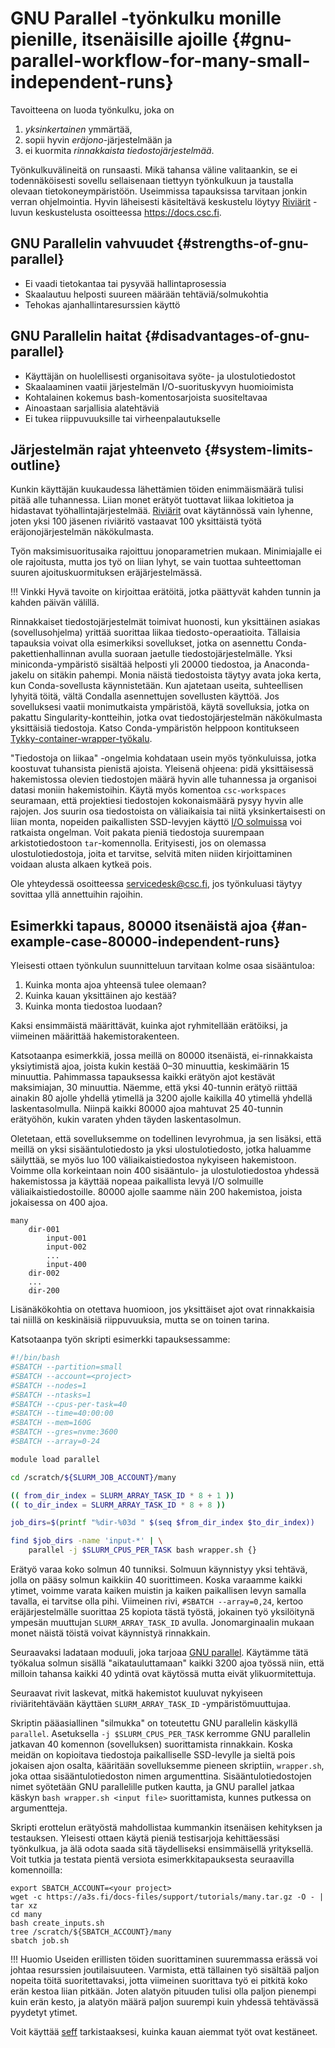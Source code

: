 # GNU Parallel -työnkulku monille pienille, itsenäisille ajoille {#gnu-parallel-workflow-for-many-small-independent-runs}

Tavoitteena on luoda työnkulku, joka on

1. *yksinkertainen* ymmärtää,
2. sopii hyvin *eräjono*-järjestelmään ja
3. ei kuormita *rinnakkaista tiedostojärjestelmää*.

Työnkulkuvälineitä on runsaasti. Mikä tahansa väline valitaankin, se ei todennäköisesti sovellu sellaisenaan tiettyyn työnkulkuun ja taustalla olevaan tietokoneympäristöön. Useimmissa tapauksissa tarvitaan jonkin verran ohjelmointia. Hyvin läheisesti käsiteltävä keskustelu löytyy [Riviärit](../../computing/running/array-jobs.md) -luvun keskustelusta osoitteessa <https://docs.csc.fi>.

## GNU Parallelin vahvuudet {#strengths-of-gnu-parallel}

* Ei vaadi tietokantaa tai pysyvää hallintaprosessia
* Skaalautuu helposti suureen määrään tehtäviä/solmukohtia
* Tehokas ajanhallintaresurssien käyttö

## GNU Parallelin haitat {#disadvantages-of-gnu-parallel}

* Käyttäjän on huolellisesti organisoitava syöte- ja ulostulotiedostot
* Skaalaaminen vaatii järjestelmän I/O-suorituskyvyn huomioimista
* Kohtalainen kokemus bash-komentosarjoista suositeltavaa
* Ainoastaan sarjallisia alatehtäviä
* Ei tukea riippuvuuksille tai virheenpalautukselle

## Järjestelmän rajat yhteenveto {#system-limits-outline}

Kunkin käyttäjän kuukaudessa lähettämien töiden enimmäismäärä tulisi pitää alle tuhannessa. Liian monet erätyöt tuottavat liikaa lokitietoa ja hidastavat työhallintajärjestelmää. [Riviärit](../../computing/running/array-jobs.md) ovat käytännössä vain lyhenne, joten yksi 100 jäsenen riviäritö vastaavat 100 yksittäistä työtä eräjonojärjestelmän näkökulmasta.

Työn maksimisuoritusaika rajoittuu jonoparametrien mukaan. Minimiajalle ei ole rajoitusta, mutta jos työ on liian lyhyt, se vain tuottaa suhteettoman suuren ajoituskuormituksen eräjärjestelmässä.

!!! Vinkki
      Hyvä tavoite on kirjoittaa erätöitä, jotka päättyvät kahden tunnin ja kahden päivän välillä.

Rinnakkaiset tiedostojärjestelmät toimivat huonosti, kun yksittäinen asiakas (sovellusohjelma) yrittää suorittaa liikaa tiedosto-operaatioita. Tällaisia tapauksia voivat olla esimerkiksi sovellukset, jotka on asennettu Conda-pakettienhallinnan avulla suoraan jaetulle tiedostojärjestelmälle. Yksi miniconda-ympäristö sisältää helposti yli 20000 tiedostoa, ja Anaconda-jakelu on sitäkin pahempi. Monia näistä tiedostoista täytyy avata joka kerta, kun Conda-sovellusta käynnistetään. Kun ajatetaan useita, suhteellisen lyhyitä töitä, vältä Condalla asennettujen sovellusten käyttöä. Jos sovelluksesi vaatii monimutkaista ympäristöä, käytä sovelluksia, jotka on pakattu Singularity-kontteihin, jotka ovat tiedostojärjestelmän näkökulmasta yksittäisiä tiedostoja. Katso Conda-ympäristön helppoon kontitukseen [Tykky-container-wrapper-työkalu](../../computing/containers/tykky.md).

"Tiedostoja on liikaa" -ongelmia kohdataan usein myös työnkuluissa, jotka koostuvat tuhansista pienistä ajoista. Yleisenä ohjeena: pidä yksittäisessä hakemistossa olevien tiedostojen määrä hyvin alle tuhannessa ja organisoi datasi moniin hakemistoihin. Käytä myös komentoa `csc-workspaces` seuramaan, että projektiesi tiedostojen kokonaismäärä pysyy hyvin alle rajojen. Jos suurin osa tiedostoista on väliaikaisia tai niitä yksinkertaisesti on liian monta, nopeiden paikallisten SSD-levyjen käyttö
[I/O solmuissa](../../computing/running/creating-job-scripts-puhti.md#local-storage) voi ratkaista ongelman. Voit pakata pieniä tiedostoja suurempaan arkistotiedostoon `tar`-komennolla. Erityisesti, jos on olemassa ulostulotiedostoja, joita et tarvitse, selvitä miten niiden kirjoittaminen voidaan alusta alkaen kytkeä pois.

Ole yhteydessä osoitteessa <servicedesk@csc.fi>, jos työnkuluasi täytyy sovittaa yllä annettuihin rajoihin.

## Esimerkki tapaus, 80000 itsenäistä ajoa {#an-example-case-80000-independent-runs}

Yleisesti ottaen työnkulun suunnitteluun tarvitaan kolme osaa sisääntuloa:

1. Kuinka monta ajoa yhteensä tulee olemaan?
2. Kuinka kauan yksittäinen ajo kestää?
3. Kuinka monta tiedostoa luodaan?

Kaksi ensimmäistä määrittävät, kuinka ajot ryhmitellään erätöiksi, ja viimeinen määrittää hakemistorakenteen.

Katsotaanpa esimerkkiä, jossa meillä on 80000 itsenäistä, ei-rinnakkaista yksiytimistä ajoa, joista kukin kestää 0–30 minuuttia, keskimäärin 15 minuuttia. Pahimmassa tapauksessa kaikki erätyön ajot kestävät maksimiajan, 30 minuuttia. Näemme, että yksi 40-tunnin erätyö riittää ainakin 80 ajolle yhdellä ytimellä ja 3200 ajolle kaikilla 40 ytimellä yhdellä laskentasolmulla. Niinpä kaikki 80000 ajoa mahtuvat 25 40-tunnin erätyöhön, kukin varaten yhden täyden laskentasolmun.

Oletetaan, että sovelluksemme on todellinen levyrohmua, ja sen lisäksi, että meillä on yksi sisääntulotiedosto ja yksi ulostulotiedosto, jotka haluamme säilyttää, se myös luo 100 väliaikaistiedostoa nykyiseen hakemistoon. Voimme olla korkeintaan noin 400 sisääntulo- ja ulostulotiedostoa yhdessä hakemistossa ja käyttää nopeaa paikallista levyä I/O solmuille väliaikaistiedostoille. 80000 ajolle saamme näin 200 hakemistoa, joista jokaisessa on 400 ajoa.

```
many
    dir-001
        input-001
        input-002
        ...
        input-400
    dir-002
    ...
    dir-200
```

Lisänäkökohtia on otettava huomioon, jos yksittäiset ajot ovat rinnakkaisia tai niillä on keskinäisiä riippuvuuksia, mutta se on toinen tarina.

Katsotaanpa työn skripti esimerkki tapauksessamme:

```bash
#!/bin/bash
#SBATCH --partition=small
#SBATCH --account=<project>
#SBATCH --nodes=1
#SBATCH --ntasks=1
#SBATCH --cpus-per-task=40
#SBATCH --time=40:00:00
#SBATCH --mem=160G
#SBATCH --gres=nvme:3600
#SBATCH --array=0-24

module load parallel

cd /scratch/${SLURM_JOB_ACCOUNT}/many

(( from_dir_index = SLURM_ARRAY_TASK_ID * 8 + 1 ))
(( to_dir_index = SLURM_ARRAY_TASK_ID * 8 + 8 ))

job_dirs=$(printf "%dir-%03d " $(seq $from_dir_index $to_dir_index))

find $job_dirs -name 'input-*' | \
    parallel -j $SLURM_CPUS_PER_TASK bash wrapper.sh {}
```

Erätyö varaa koko solmun 40 tunniksi. Solmuun käynnistyy yksi tehtävä, jolla on pääsy solmun kaikkiin 40 suorittimeen. Koska varaamme kaikki ytimet, voimme varata kaiken muistin ja kaiken paikallisen levyn samalla tavalla, ei tarvitse olla pihi. Viimeinen rivi, `#SBATCH --array=0,24`, kertoo eräjärjestelmälle suorittaa 25 kopiota tästä työstä, jokainen työ yksilöitynä ympesän muuttujan `SLURM_ARRAY_TASK_ID` avulla. Jonomarginaalin mukaan monet näistä töistä voivat käynnistyä rinnakkain.

Seuraavaksi ladataan moduuli, joka tarjoaa [GNU parallel](https://www.gnu.org/software/parallel/). Käytämme tätä työkalua solmun sisällä "aikatauluttamaan" kaikki 3200 ajoa työssä niin, että milloin tahansa kaikki 40 ydintä ovat käytössä mutta eivät ylikuormitettuja.

Seuraavat rivit laskevat, mitkä hakemistot kuuluvat nykyiseen riviäritehtävään käyttäen `SLURM_ARRAY_TASK_ID` -ympäristömuuttujaa.

Skriptin pääasiallinen "silmukka" on toteutettu GNU parallelin käskyllä `parallel`. Asetuksella `-j $SLURM_CPUS_PER_TASK` kerromme GNU parallelin jatkavan 40 komennon (sovelluksen) suorittamista rinnakkain. Koska meidän on kopioitava tiedostoja paikalliselle SSD-levylle ja sieltä pois jokaisen ajon osalta, kääritään sovelluksemme pieneen skriptiin, `wrapper.sh`, joka ottaa sisääntulotiedoston nimen argumenttina. Sisääntulotiedostojen nimet syötetään GNU parallelille putken kautta, ja GNU parallel jatkaa käskyn `bash wrapper.sh <input file>` suorittamista, kunnes putkessa on argumentteja.

Skripti erottelun erätyöstä mahdollistaa kummankin itsenäisen kehityksen ja testauksen. Yleisesti ottaen käytä pieniä testisarjoja kehittäessäsi työnkulkua, ja älä odota saada sitä täydelliseksi ensimmäisellä yrityksellä. Voit tutkia ja testata pientä versiota esimerkkitapauksesta seuraavilla komennoilla:

```
export SBATCH_ACCOUNT=<your project>
wget -c https://a3s.fi/docs-files/support/tutorials/many.tar.gz -O - | tar xz
cd many
bash create_inputs.sh
tree /scratch/${SBATCH_ACCOUNT}/many
sbatch job.sh
```

!!! Huomio
    Useiden erillisten töiden suorittaminen suuremmassa erässä voi johtaa resurssien joutilaisuuteen. Varmista, että tällainen työ sisältää paljon nopeita töitä suoritettavaksi, jotta viimeinen suorittava työ ei pitkitä koko erän kestoa liian pitkään. Joten alatyön pituuden tulisi olla paljon pienempi kuin erän kesto, ja alatyön määrä paljon suurempi kuin yhdessä tehtävässä pyydetyt ytimet.

Voit käyttää [seff](../faq/how-much-memory-my-job-needs.md) tarkistaaksesi, kuinka kauan aiemmat työt ovat kestäneet.